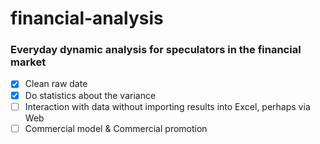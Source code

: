 # financial-analysis
### Everyday dynamic analysis for speculators in the financial market
- [x] Clean raw date
- [x] Do statistics about the variance
- [ ] Interaction with data without importing results into Excel, perhaps via Web
- [ ] Commercial model & Commercial promotion

